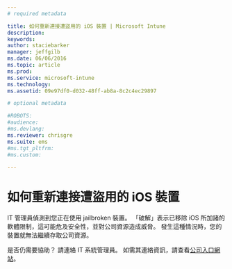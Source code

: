 ```yaml
---
# required metadata

title: 如何重新連接遭盜用的 iOS 裝置 | Microsoft Intune
description:
keywords:
author: staciebarker
manager: jeffgilb
ms.date: 06/06/2016
ms.topic: article
ms.prod:
ms.service: microsoft-intune
ms.technology:
ms.assetid: 09e97df0-d032-48ff-ab8a-8c2c4ec29897

# optional metadata

#ROBOTS:
#audience:
#ms.devlang:
ms.reviewer: chrisgre
ms.suite: ems
#ms.tgt_pltfrm:
#ms.custom:

---
```


# 如何重新連接遭盜用的 iOS 裝置
IT 管理員偵測到您正在使用 jailbroken 裝置。 「破解」表示已移除 iOS 所加諸的軟體限制，這可能危及安全性，並對公司資源造成威脅。 發生這種情況時，您的裝置就無法繼續存取公司資源。

是否仍需要協助？ 請連絡 IT 系統管理員。 如需其連絡資訊，請查看[公司入口網站](http://portal.manage.microsoft.com)。



<!--HONumber=Jun16_HO2-->


